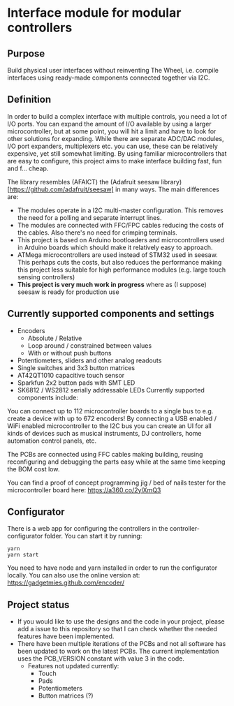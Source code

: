 # Interface module for modular controllers

## Purpose
Build physical user interfaces without reinventing The Wheel, i.e. compile
interfaces using ready-made components connected together via I2C.

## Definition

In order to build a complex interface with multiple controls, you need a lot
of I/O ports. You can expand the amount of I/O available by using a larger
microcontroller, but at some point, you will hit a limit and have to look
for other solutions for expanding. While there are separate ADC/DAC modules, 
I/O port expanders, multiplexers etc. you can use, these can be relatively
expensive, yet still somewhat limiting. By using familiar microcontrollers
that are easy to configure, this project aims to make interface building
fast, fun and f... cheap.

The library resembles (AFAICT) the (Adafruit seesaw library)[https://github.com/adafruit/seesaw]
in many ways. The main differences are:
* The modules operate in a I2C multi-master configuration. This removes the need for a polling and separate interrupt lines.
* The modules are connected with FFC/FPC cables reducing the costs of the cables. Also there's no need for crimping terminals.
* This project is based on Arduino bootloaders and microcontrollers used in Arduino boards which should make it relatively easy to approach.
* ATMega microcontrollers are used instead of STM32 used in seesaw. This perhaps cuts the costs, but also reduces the performance making this project less suitable for high performance modules (e.g. large touch sensing controllers)
* **This project is very much work in progress** where as (I suppose) seesaw is ready for production use

## Currently supported components and settings
* Encoders
  * Absolute / Relative
  * Loop around / constrained between values
  * With or without push buttons
* Potentiometers, sliders and other analog readouts
* Single switches and 3x3 button matrices
* AT42QT1010 capacitive touch sensor
* Sparkfun 2x2 button pads with SMT LED
* SK6812 / WS2812 serially addressable LEDs
Currently supported components include:

You can connect up to 112 microcontroller 
boards to a single bus to e.g. create a device with up to 672 encoders!
By connecting a USB enabled / WiFi enabled microcontroller to the I2C 
bus you can create an UI for all kinds of devices such as musical instruments,
DJ controllers, home automation control panels, etc.

The PCBs are connected using FFC cables making building, reusing
reconfiguring and debugging the parts easy while at the same time
keeping the BOM cost low.

You can find a proof of concept programming jig / bed of nails tester
for the microcontroller board here: https://a360.co/2ylXmQ3

## Configurator

There is a web app for configuring the controllers in the 
controller-configurator folder. You can start it by running:
```
yarn
yarn start
```

You need to have node and yarn installed in order to run the 
configurator locally. You can also use the online version at:
https://gadgetmies.github.com/encoder/

## Project status
* If you would like to use the designs and the code in your project, please add a issue to this repository
  so that I can check whether the needed features have been implemented.
* There have been multiple iterations of the PCBs and not all software has been updated to work on the
  latest PCBs. The current implementation uses the PCB_VERSION constant with value 3 in the code.
  * Features not updated currently:
    * Touch
    * Pads
    * Potentiometers
    * Button matrices (?)
